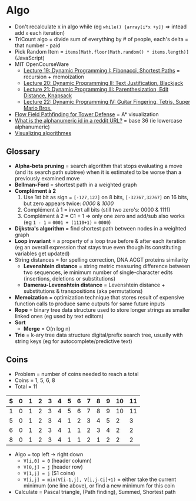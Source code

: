 # Algo

* Don't recalculate x in algo while (eg `while() {array[i*x +y]}` => intead add `x` each iteration)
* TriCount algo = divide sum of everything by # of people, each's delta = that number - paid
* Pick Random Item = `items[Math.floor(Math.random() * items.length)]` (JavaScript)
* MIT OpenCourseWare
  * [Lecture 19: Dynamic Programming I: Fibonacci, Shortest Paths](https://www.youtube.com/watch?v=OQ5jsbhAv_M) = recursion + memoization
  * [Lecture 20: Dynamic Programming II: Text Justification, Blackjack](https://www.youtube.com/watch?v=ENyox7kNKeY)
  * [Lecture 21: Dynamic Programming III: Parenthesization, Edit Distance, Knapsack](https://www.youtube.com/watch?v=ocZMDMZwhCY)
  * [Lecture 22: Dynamic Programming IV: Guitar Fingering, Tetris, Super Mario Bros.](https://www.youtube.com/watch?v=tp4_UXaVyx8)
* [Flow Field Pathfinding for Tower Defense](https://www.redblobgames.com/pathfinding/tower-defense) = A* visualization
* [What is the alphanumeric id in a reddit URL?](http://stackoverflow.com/questions/410485/whats-the-5-character-alphanumeric-id-in-reddit-url) = base 36 (ie lowercase alphanumeric)
* [Visualizing algorithmes](https://bost.ocks.org/mike/algorithms)

## Glossary

* **Alpha-beta pruning** = search algorithm that stops evaluating a move (and its search path subtree) when it is estimated to be worse than a previously examined move
* **Bellman-Ford** = shortest path in a weighted graph
* **Complément à 2**
  1. Use 1st bit as sign = `[-127,127]` on 8 bits, `[-32767,32767]` on 16 bits, but zero appears twice: _0000_ & _1000_
  2. Complément à 1 = invert all bits (still two zero's: 0000 & 1111)
  3. Complément à 2 = C1 + 1 => only one zero and add/sub also works (eg `1 - 1` = `0001 + (1110+1)` = `0000`)
* **Dijkstra's algorithm** = find shortest path between nodes in a weighted graph
* **Loop invariant** = a property of a loop true before & after each iteration (eg an overall expression that stays true even though its constituting variables get updated)
* String distances = for spelling correction, DNA ACGT proteins similarity
  * **Levenshtein distance** = string metric measuring difference between two sequences, ie minimum number of single-character edits (insertions, deletions or substitutions)
  * **Damerau-Levenshtein distance** = Levenshtein distance + substitutions & transpositions (aka permutations)
* **Memoization** = optimization technique that stores result of expensive function calls to produce same outputs for same future inputs
* **Rope** = binary tree data structure used to store longer strings as smaller linked ones (eg used by text editors)
* **Sort**
  * **Merge** = O(n log n)
* **Trie** = k-ary tree data structure digital/prefix search tree, usually with string keys (eg for autocomplete/predictive text)

## Coins

* Problem = number of coins needed to reach a total
* Coins = 1, 5, 6, 8
* Total = 11

| $ | 0 | 1 | 2 | 3 | 4 | 5 | 6 | 7 | 8 | 9 | 10 | 11 |
| - | - | - | - | - | - | - | - | - | - | - | -- | -- |
| 1 | 0 | 1 | 2 | 3 | 4 | 5 | 6 | 7 | 8 | 9 | 10 | 11 |
| 5 | 0 | 1 | 2 | 3 | 4 | 1 | 2 | 3 | 4 | 5 |  2 |  3 |
| 6 | 0 | 1 | 2 | 3 | 4 | 1 | 1 | 2 | 3 | 4 |  2 |  2 |
| 8 | 0 | 1 | 2 | 3 | 4 | 1 | 1 | 2 | 1 | 2 |  2 |  2 |

* Algo = top left -> right down
  * `V[i,0] = 0` (header column)
  * `V[0,j] = j` (header row)
  * `V[1,j] = j` ($1 coins)
  * `V[i,j] = min(V[i-1,j], V[i,j-Ci]+1)` = either take the current minimum (one line above), or find a new minimum for this coin
* Calculate = Pascal triangle, (Path finding), Summed, Shortest path
